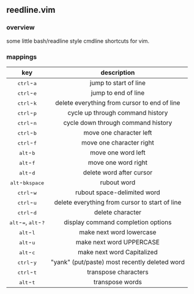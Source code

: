 ## reedline.vim

### overview

some little bash/readline style cmdline shortcuts for vim.

### mappings

| key | description |
| :---: | :---: |
| <kbd>ctrl</kbd>-<kbd>a</kbd> | jump to start of line |
| <kbd>ctrl</kbd>-<kbd>e</kbd> | jump to end of line |
| <kbd>ctrl</kbd>-<kbd>k</kbd> | delete everything from cursor to end of line |
| <kbd>ctrl</kbd>-<kbd>p</kbd> | cycle up through command history |
| <kbd>ctrl</kbd>-<kbd>n</kbd> | cycle down through command history |
| <kbd>ctrl</kbd>-<kbd>b</kbd> | move one character left |
| <kbd>ctrl</kbd>-<kbd>f</kbd> | move one character right |
| <kbd>alt</kbd>-<kbd>b</kbd> | move one word left |
| <kbd>alt</kbd>-<kbd>f</kbd> | move one word right |
| <kbd>alt</kbd>-<kbd>d</kbd> | delete word after cursor |
| <kbd>alt</kbd>-<kbd>bkspace</kbd> | rubout word |
| <kbd>ctrl</kbd>-<kbd>w</kbd> | rubout space-delimited word |
| <kbd>ctrl</kbd>-<kbd>u</kbd> | delete everything from cursor to start of line |
| <kbd>ctrl</kbd>-<kbd>d</kbd> | delete character |
| <kbd>alt</kbd>-<kbd>=</kbd>, <kbd>alt</kbd>-<kbd>?</kbd> | display command completion options |
| <kbd>alt</kbd>-<kbd>l</kbd> | make next word lowercase |
| <kbd>alt</kbd>-<kbd>u</kbd> | make next word UPPERCASE |
| <kbd>alt</kbd>-<kbd>c</kbd> | make next word Capitalized |
| <kbd>ctrl</kbd>-<kbd>y</kbd> | "yank" (put/paste) most recently deleted word |
| <kbd>ctrl</kbd>-<kbd>t</kbd> | transpose characters |
| <kbd>alt</kbd>-<kbd>t</kbd> | transpose words |

